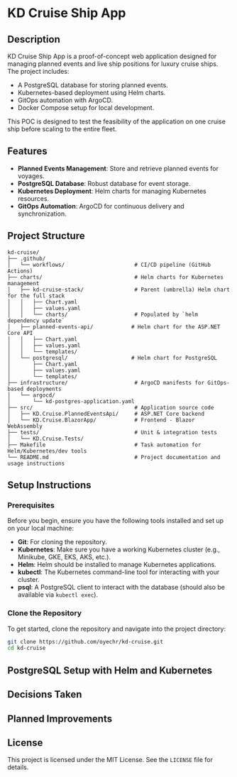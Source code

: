 ﻿# KD Cruise Ship App

## Description
KD Cruise Ship App is a proof-of-concept web application designed for managing planned events and live ship positions for luxury cruise ships. The project includes:
-	A PostgreSQL database for storing planned events.
-	Kubernetes-based deployment using Helm charts.
-	GitOps automation with ArgoCD.
-	Docker Compose setup for local development.

This POC is designed to test the feasibility of the application on one cruise ship before scaling to the entire fleet.


## Features 

- **Planned Events Management**: Store and retrieve planned events for voyages.
- **PostgreSQL Database**: Robust database for event storage.
- **Kubernetes Deployment**: Helm charts for managing Kubernetes resources.
- **GitOps Automation**: ArgoCD for continuous delivery and synchronization.



## Project Structure 
````
kd-cruise/
├── .github/
│   └── workflows/                      # CI/CD pipeline (GitHub Actions)
├── charts/                             # Helm charts for Kubernetes management
│   ├── kd-cruise-stack/                # Parent (umbrella) Helm chart for the full stack
│   │   ├── Chart.yaml
│   │   ├── values.yaml
│   │   └── charts/                     # Populated by `helm dependency update`
│   ├── planned-events-api/            # Helm chart for the ASP.NET Core API
│   │   ├── Chart.yaml
│   │   ├── values.yaml
│   │   └── templates/
│   └── postgresql/                    # Helm chart for PostgreSQL
│       ├── Chart.yaml
│       ├── values.yaml
│       └── templates/
├── infrastructure/                     # ArgoCD manifests for GitOps-based deployments
│   └── argocd/
│       └── kd-postgres-application.yaml
├── src/                                # Application source code
│   ├── KD.Cruise.PlannedEventsApi/     # ASP.NET Core backend
│   └── KD.Cruise.BlazorApp/            # Frontend - Blazor WebAssembly
├── tests/                              # Unit & integration tests
│   └── KD.Cruise.Tests/
├── Makefile                            # Task automation for Helm/Kubernetes/dev tools
└── README.md                           # Project documentation and usage instructions
````

## Setup Instructions

### Prerequisites

Before you begin, ensure you have the following tools installed and set up on your local machine:

- **Git**: For cloning the repository.
- **Kubernetes**: Make sure you have a working Kubernetes cluster (e.g., Minikube, GKE, EKS, AKS, etc.).
- **Helm**: Helm should be installed to manage Kubernetes applications.
- **kubectl**: The Kubernetes command-line tool for interacting with your cluster.
- **psql**: A PostgreSQL client to interact with the database (should also be available via `kubectl exec`).

### Clone the Repository

To get started, clone the repository and navigate into the project directory:

```bash
git clone https://github.com/oyechr/kd-cruise.git
cd kd-cruise
```


## PostgreSQL Setup with Helm and Kubernetes

















## Decisions Taken





## Planned Improvements



## License

This project is licensed under the MIT License. See the `LICENSE` file for details.
